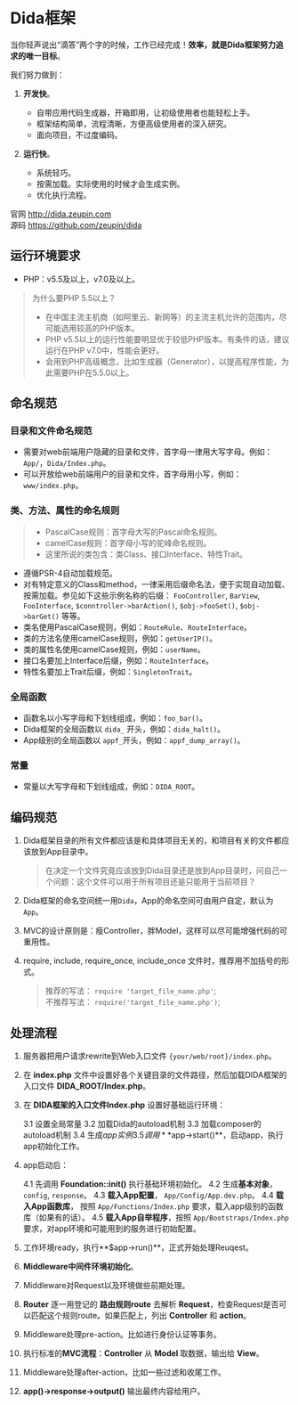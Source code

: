 # Dida框架

当你轻声说出“滴答”两个字的时候，工作已经完成！**效率，就是Dida框架努力追求的唯一目标**。

我们努力做到：

1. **开发快**。
    * 自带应用代码生成器，开箱即用，让初级使用者也能轻松上手。
    * 框架结构简单，流程清晰，方便高级使用者的深入研究。
    * 面向项目，不过度编码。

2. **运行快**。
    * 系统轻巧。
    * 按需加载。实际使用的时候才会生成实例。
    * 优化执行流程。

官网 <http://dida.zeupin.com>  
源码 <https://github.com/zeupin/dida>


## 运行环境要求

* PHP：v5.5及以上，v7.0及以上。

> 为什么要PHP 5.5以上？
> * 在中国主流主机商（如阿里云、新网等）的主流主机允许的范围内，尽可能选用较高的PHP版本。
> * PHP v5.5以上的运行性能要明显优于较低PHP版本。有条件的话，建议运行在PHP v7.0中，性能会更好。
> * 会用到PHP高级概念，比如生成器（Generator），以提高程序性能，为此需要PHP在5.5.0以上。

## 命名规范

### 目录和文件命名规范

* 需要对web前端用户隐藏的目录和文件，首字母一律用大写字母。例如：`App/`，`Dida/Index.php`。
* 可以开放给web前端用户的目录和文件，首字母用小写，例如：`www/index.php`。

### 类、方法、属性的命名规则

> * PascalCase规则：首字母大写的Pascal命名规则。
> * camelCase规则：首字母小写的驼峰命名规则。
> * 这里所说的类包含：类Class、接口Interface、特性Trait。

* 遵循PSR-4自动加载规范。
* 对有特定意义的Class和method，一律采用后缀命名法，便于实现自动加载、按需加载。参见如下这些示例名称的后缀： `FooController`, `BarView`, `FooInterface`, `$conntroller->barAction()`, `$obj->fooSet()`, `$obj->barGet()` 等等。
* 类名使用PascalCase规则，例如：`RouteRule`、`RouteInterface`。
* 类的方法名使用camelCase规则，例如：`getUserIP()`。
* 类的属性名使用camelCase规则，例如：`userName`。
* 接口名要加上Interface后缀，例如：`RouteInterface`。
* 特性名要加上Trait后缀，例如：`SingletonTrait`。

### 全局函数

* 函数名以小写字母和下划线组成，例如：`foo_bar()`。
* Dida框架的全局函数以 `dida_` 开头，例如：`dida_halt()`。
* App级别的全局函数以 `appf_`开头，例如：`appf_dump_array()`。

### 常量

* 常量以大写字母和下划线组成，例如：`DIDA_ROOT`。

## 编码规范

1. Dida框架目录的所有文件都应该是和具体项目无关的，和项目有关的文件都应该放到App目录中。

    > 在决定一个文件究竟应该放到Dida目录还是放到App目录时，问自己一个问题：这个文件可以用于所有项目还是只能用于当前项目？

2. Dida框架的命名空间统一用`Dida`，App的命名空间可由用户自定，默认为`App`。

3. MVC的设计原则是：瘦Controller，胖Model，这样可以尽可能增强代码的可重用性。

4. require, include, require_once, include_once 文件时，推荐用不加括号的形式。

    > 推荐的写法：   `require 'target_file_name.php'`;  
    > 不推荐写法： `require('target_file_name.php')`;  

## 处理流程

1. 服务器把用户请求rewrite到Web入口文件 `{your/web/root}/index.php`。

2. 在 **index.php** 文件中设置好各个关键目录的文件路径，然后加载DIDA框架的入口文件 **DIDA_ROOT/Index.php**。

3. 在 **DIDA框架的入口文件Index.php** 设置好基础运行环境：

    3.1 设置全局常量
    3.2 加载Dida的autoload机制
    3.3 加载composer的autoload机制
    3.4 生成$app实例
    3.5 调用**$app->start()**，启动app，执行app初始化工作。

4. app启动后：

    4.1 先调用 **Foundation::init()** 执行基础环境初始化。
    4.2 生成**基本对象**，`config`, `response`。
    4.3 **载入App配置**， `App/Config/App.dev.php`。
    4.4 **载入App函数库**， 按照 `App/Functions/Index.php` 要求，载入app级别的函数库（如果有的话）。
    4.5 **载入App自举程序**，按照 `App/Bootstraps/Index.php` 要求，对app环境和可能用到的服务进行初始配置。

5. 工作环境ready，执行**$app->run()**，正式开始处理Reuqest。

6. **Middleware中间件环境初始化**。

7. Middleware对Request以及环境做些前期处理。

8. **Router** 逐一用登记的 **路由规则route** 去解析 **Request**，检查Request是否可以匹配这个规则route。如果匹配上，列出 **Controller** 和 **action**。

9.  Middleware处理pre-action。比如进行身份认证等事务。

10. 执行标准的**MVC流程**：**Controller** 从 **Model** 取数据，输出给 **View**。

11. Middleware处理after-action，比如一些过滤和收尾工作。

12. **app()->response->output()** 输出最终内容给用户。
